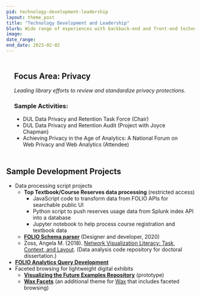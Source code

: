 ```yaml
---
pid: technology-development-leadership
layout: theme_post
title: "Technology Development and Leadership"
blurb: Wide range of experiences with backback-end and front-end technologies. Specialty in data processing.
image: 
date_range: 
end_date: 2023-02-02
---
```


<div class="highlight" style="padding: .1em 1.5em .5em 1.5em; margin-top: 1.75em;">
<h2 style="margin-top: 1em;">Focus Area: Privacy</h2>

<p><em>Leading library efforts to review and standardize privacy protections.</em></p>

<h3>Sample Activities:</h3>
<ul>
<li>DUL Data Privacy and Retention Task Force (Chair)</li>
<li>DUL Data Privacy and Retention Audit (Project with Joyce Chapman)</li>
<li>Achieving Privacy in the Age of Analytics: A National Forum on Web Privacy and Web Analytics (Attendee)</li>
</ul>

</div>

## Sample Development Projects

* Data processing script projects
    * **Top Textbook/Course Reserves data processing** (restricted access)
        * JavaScript code to transform data from FOLIO APIs for searchable public UI
        * Python script to push reserves usage data from Splunk index API into a database
        * Jupyter notebook to help process course registration and textbook data
    * **[FOLIO Schema parser](https://github.com/amzoss/schema-parser/)** (Designer and developer, 2020)
    * Zoss, Angela M. (2018). [Network Visualization Literacy: Task, Context, and Layout](http://netvislit.org/). (Data analysis code repository for doctoral dissertation.)
* **[FOLIO Analytics Query Development](https://github.com/folio-org/folio-analytics)**
* Faceted browsing for lightweight digital exhibits
    * **[Visualizing the Future Examples Repository](https://github.com/visualizingthefuture/examples-repository)** (prototype)
    * **[Wax Facets](https://github.com/minicomp/wax-facets)** (an additional theme for [Wax](https://minicomp.github.io/wax/) that includes faceted browsing)